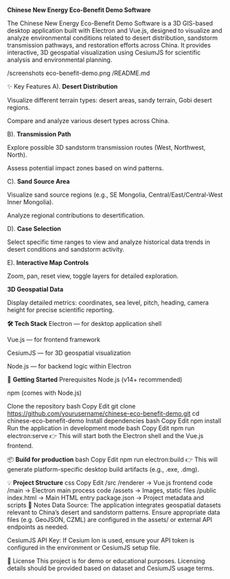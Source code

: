 **Chinese New Energy Eco-Benefit Demo Software**

The Chinese New Energy Eco-Benefit Demo Software is a 3D GIS-based desktop application built with Electron and Vue.js, designed to visualize and analyze environmental conditions related to desert distribution, sandstorm transmission pathways, and restoration efforts across China.
It provides interactive, 3D geospatial visualization using CesiumJS for scientific analysis and environmental planning.

/screenshots
  eco-benefit-demo.png
/README.md

✨ Key Features
A). **Desert Distribution**

Visualize different terrain types: desert areas, sandy terrain, Gobi desert regions.

Compare and analyze various desert types across China.

B). **Transmission Path**

Explore possible 3D sandstorm transmission routes (West, Northwest, North).

Assess potential impact zones based on wind patterns.

C). **Sand Source Area**

Visualize sand source regions (e.g., SE Mongolia, Central/East/Central-West Inner Mongolia).

Analyze regional contributions to desertification.

D). **Case Selection**

Select specific time ranges to view and analyze historical data trends in desert conditions and sandstorm activity.

E). **Interactive Map Controls**

Zoom, pan, reset view, toggle layers for detailed exploration.

**3D Geospatial Data**

Display detailed metrics: coordinates, sea level, pitch, heading, camera height for precise scientific reporting.

**🛠 Tech Stack**
Electron — for desktop application shell

Vue.js — for frontend framework

CesiumJS — for 3D geospatial visualization

Node.js — for backend logic within Electron

🚀 **Getting Started**
Prerequisites
Node.js (v14+ recommended)

npm (comes with Node.js)

Clone the repository
bash
Copy
Edit
git clone https://github.com/yourusername/chinese-eco-benefit-demo.git
cd chinese-eco-benefit-demo
Install dependencies
bash
Copy
Edit
npm install
Run the application in development mode
bash
Copy
Edit
npm run electron:serve
👉 This will start both the Electron shell and the Vue.js frontend.

📦 **Build for production**
bash
Copy
Edit
npm run electron:build
👉 This will generate platform-specific desktop build artifacts (e.g., .exe, .dmg).

💡 **Project Structure**
css
Copy
Edit
/src
  /renderer   → Vue.js frontend code
  /main       → Electron main process code
  /assets     → Images, static files
/public
  index.html  → Main HTML entry
package.json  → Project metadata and scripts
📝 Notes
Data Source: The application integrates geospatial datasets relevant to China’s desert and sandstorm patterns. Ensure appropriate data files (e.g. GeoJSON, CZML) are configured in the assets/ or external API endpoints as needed.

CesiumJS API Key: If Cesium Ion is used, ensure your API token is configured in the environment or CesiumJS setup file.

📌 License
This project is for demo or educational purposes. Licensing details should be provided based on dataset and CesiumJS usage terms.
